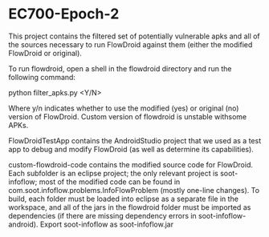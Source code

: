 # EC700-Epoch-2 
This project contains the filtered set of potentially vulnerable apks and all of the sources necessary to run FlowDroid against them (either the modified FlowDroid or original).

To run flowdroid, open a shell in the flowdroid directory and run the following command:

python filter_apks.py <path to apks> <path to Android platforms> <Y/N>

Where y/n indicates whether to use the modified (yes) or original (no) version of FlowDroid. Custom version of flowdroid is unstable withsome APKs.

FlowDroidTestApp contains the AndroidStudio project that we used as a test app to debug and modify FlowDroid (as well as determine its capabilities).

custom-flowdroid-code contains the modified source code for FlowDroid. Each subfolder is an eclipse project; the only relevant project is soot-infoflow; most of the modified code can be found in com.soot.infoflow.problems.InfoFlowProblem (mostly one-line changes). To build, each folder must be loaded into eclipse as a separate file in the workspace, and all of the jars in the flowdroid folder must be imported as dependencies (if there are missing dependency errors in soot-infoflow-android). Export soot-infoflow as soot-infoflow.jar